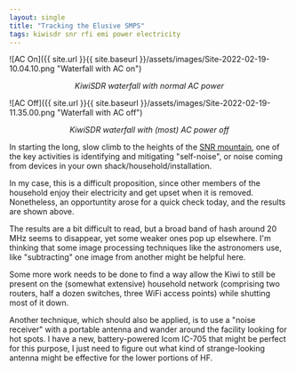 ```yaml
---
layout: single
title: "Tracking the Elusive SMPS"
tags: kiwisdr snr rfi emi power electricity
---
```


![AC On]({{ site.url }}{{ site.baseurl }}/assets/images/Site-2022-02-19-10.04.10.png "Waterfall with AC on")

*<center>KiwiSDR waterfall with normal AC power</center>*

![AC Off]({{ site.url }}{{ site.baseurl }}/assets/images/Site-2022-02-19-11.35.00.png "Waterfall with AC off")

*<center>KiwiSDR waterfall with (most) AC power off</center>*

In starting the long, slow climb to the heights of the [SNR
mountain](http://rx.linkfanel.net/snr.html), one of the key activities
is identifying and mitigating "self-noise", or noise coming from
devices in your own shack/household/installation.

In my case, this is a difficult proposition, since other members of
the household enjoy their electricity and get upset when it is
removed. Nonetheless, an opportuntity arose for a quick check today,
and the results are shown above.

The results are a bit difficult to read, but a broad band of hash
around 20 MHz seems to disappear, yet some weaker ones pop up
elsewhere. I'm thinking that some image processing techniques like the
astronomers use, like "subtracting" one image from another might be
helpful here.

Some more work needs to be done to find a way allow the Kiwi to still
be present on the (somewhat extensive) household network (comprising
two routers, half a dozen switches, three WiFi access points) while
shutting most of it down.

Another technique, which should also be applied, is to use a "noise
receiver" with a portable antenna and wander around the facility
looking for hot spots. I have a new, battery-powered Icom IC-705 that
might be perfect for this purpose, I just need to figure out what kind
of strange-looking antenna might be effective for the lower portions
of HF.



